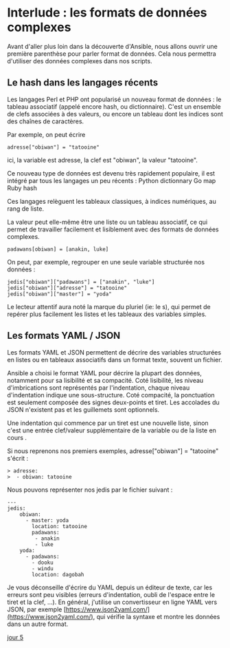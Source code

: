 
# Interlude  : les formats de données complexes 

Avant d'aller plus loin dans la découverte d'Ansible, nous allons ouvrir une première parenthèse pour parler format de données.  Cela nous permettra d'utiliser des données complexes dans nos scripts.

## Le hash dans les langages récents

Les langages Perl et PHP ont popularisé un nouveau format de données : le tableau associatif (appelé encore hash, ou dictionnaire). C'est un ensemble de clefs associées à des valeurs, ou encore un tableau dont les indices sont des chaînes de caractères.

Par exemple, on peut écrire

    adresse["obiwan"] = "tatooine"

ici, la variable est adresse, la clef est "obiwan", la valeur "tatooine". 


Ce nouveau type de données est devenu très rapidement populaire, il est  intégré par tous les langages un peu récents :
Python	dictionnary
Go	map
Ruby	hash

Ces langages relèguent les tableaux classiques, à indices numériques, au rang de liste.

La valeur peut elle-même être une liste ou un tableau associatif, ce qui permet de travailler facilement et lisiblement avec des formats de données complexes.

    padawans[obiwan] = [anakin, luke]

On peut, par exemple, regrouper en une seule variable structurée nos données :

    jedis["obiwan"]["padawans"] = ["anakin", "luke"]
    jedis["obiwan"]["adresse"] = "tatooine"
    jedis["obiwan"]["master"] = "yoda"

Le lecteur attentif aura noté la marque du pluriel (ie: le s), qui permet de repérer plus facilement les listes et les tableaux des variables simples.
 

## Les formats YAML / JSON

Les formats YAML et JSON permettent de décrire des variables structurées en listes ou en tableaux associatifs dans un format texte, souvent un fichier.

Ansible a choisi le format YAML pour décrire la plupart des données, notamment pour sa lisibilité et sa compacité. 
Coté lisibilité, les niveau d'imbrications sont représentés par l'indentation, chaque niveau d'indentation indique une sous-structure. Coté compacité,  la ponctuation est seulement composée des signes deux-points et tiret. Les accolades du JSON n'existent pas et les guillemets sont  optionnels.

Une indentation qui commence par un tiret est une nouvelle liste, sinon c'est une entrée clef/valeur supplémentaire de la variable ou de la liste en cours . 

Si nous reprenons nos premiers exemples, 
adresse["obiwan"] = "tatooine" s'écrit :

    > adresse:
    >  - obiwan: tatooine


Nous pouvons représenter nos jedis par le fichier suivant :

    ---
    jedis:
        obiwan:
          - master: yoda
            location: tatooine
            padawans:
             - anakin
             - luke
        yoda:
          - padawans:
            - dooku
            - windu
            location: dagobah


Je vous déconseille d'écrire du YAML depuis un éditeur de texte, car les erreurs sont peu visibles (erreurs d'indentation,  oubli de l'espace entre le tiret et la clef, ...). En général, j'utilise un convertisseur en ligne YAML vers JSON, par exemple [https://www.json2yaml.com/](https://www.json2yaml.com/), qui vérifie la syntaxe et montre les données dans un autre format.

[jour 5](day_05.md)

<!--stackedit_data:
eyJoaXN0b3J5IjpbLTg4OTg5MzY1MSwxNTE4MjU5NDIsLTEwOD
IyMzU1MjMsMTQzMTcwNDc4MywxMTA5ODY1MzI1LC05NjQyMjEx
NTcsMzMyNDQ4MTczLC0xMzYzMTE1NTM3LDExMDE2ODIzOTQsMT
g5ODQ0ODQyOCw2NTAxOTkyNzIsLTEwODI1MTA1ODYsMTg0MDU5
NTUzNywtMjY2MjUyODQ2LDQ5MTkwNjU5MSwtNTk4NzE4MDM1LD
M0ODI3ODkyMywtMjA2MjkzMjk2LDg1NTg2NzY3LDEwMzY4Njk1
NDhdfQ==
-->